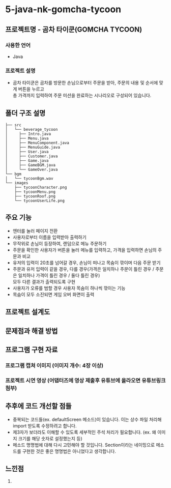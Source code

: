 # 5-java-nk-gomcha-tycoon

## 프로젝트명 - 곰차 타이쿤(GOMCHA TYCOON)

### 사용한 언어
  - Java  
### 프로젝트 설명
  - 곰차 타이쿤은 곰차를 방문한 손님으로부터 주문을 받아, 주문의 내용 및 순서에 맞게 버튼을 누르고  
총 가격까지 입력하여 주문 미션을 완료하는 시나리오로 구성되어 있습니다.


## 폴더 구조 설명
```
├── src  
│   └── beverage_tycoon  
│     ├── Intro.java  
│     ├── Menu.java  
│     ├── MenuComponent.java  
│     ├── MenuGuide.java  
│     ├── User.java  
│     ├── Customer.java  
│     ├── Game.java  
│     ├── GameBGM.java  
│     └── GameOver.java  
└── bgm  
│   └── tycoonBgm.wav  
└── images  
    ├── tycoonCharacter.png 
    ├── tycoonMenu.png 
    ├── tycoonRoof.png 
    └── tycoonUserLife.png 
```

## 주요 기능
- 엔터를 눌러 페이지 전환
- 사용자로부터 이름을 입력받아 출력하기 
- 무작위로 손님이 등장하여, 랜덤으로 메뉴 주문하기
- 주문을 확인한 사용자가 버튼을 눌러 메뉴를 입력하고, 가격을 입력하면 손님의 주문과 비교
- 유저의 입력이 20초를 넘어갈 경우, 손님이 떠나고 목숨이 깎이며 다음 주문 받기
- 주문과 유저 입력이 같을 경우, 다를 경우(가격은 일치하나 주문이 틀린 경우 / 주문은 일치하나 가격이 틀린 경우 / 둘다 틀린 경우)  
모두 다른 결과가 출력되도록 구현
- 사용자가 오류를 범할 경우 사용자 목숨이 하나씩 깎이는 기능
- 목숨이 모두 소진되면 게임 오버 화면이 출력

## 프로젝트 설계도

## 문제점과 해결 방법


## 프로그램 구현 자료
### 프로그램 캡쳐 이미지 (이미지 개수: 4장 이상)

### 프로젝트 시연 영상 (어댑터즈에 영상 제출후 유튜브에 올라오면 유튜브링크 첨부)

## 추후에 코드 개선할 점들
- 중복되는 코드들(ex. defaultScreen 메소드)이 있습니다. 이는 상수 파일 처리해 import 받도록 수정하려고 합니다.
- 제3자가 보더라도 이해할 수 있도록 세부적인 주석 처리가 필요합니다. (ex. 왜 이미지 크기를 해당 숫자로 설정했는지 등)
- 메소드 명명법에 대해 다시 고민해야 할 것입니다. Section이라는 네이밍으로 메소드를 구현한 것은 좋은 명명법은 아니었다고 생각합니다.

## 느낀점
1. 
